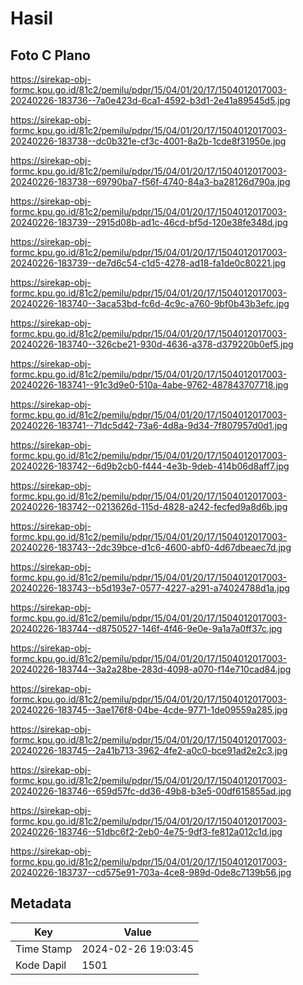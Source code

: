 # Hasil

## Foto C Plano

https://sirekap-obj-formc.kpu.go.id/81c2/pemilu/pdpr/15/04/01/20/17/1504012017003-20240226-183736--7a0e423d-6ca1-4592-b3d1-2e41a89545d5.jpg

https://sirekap-obj-formc.kpu.go.id/81c2/pemilu/pdpr/15/04/01/20/17/1504012017003-20240226-183738--dc0b321e-cf3c-4001-8a2b-1cde8f31950e.jpg

https://sirekap-obj-formc.kpu.go.id/81c2/pemilu/pdpr/15/04/01/20/17/1504012017003-20240226-183738--69790ba7-f56f-4740-84a3-ba28126d790a.jpg

https://sirekap-obj-formc.kpu.go.id/81c2/pemilu/pdpr/15/04/01/20/17/1504012017003-20240226-183739--2915d08b-ad1c-46cd-bf5d-120e38fe348d.jpg

https://sirekap-obj-formc.kpu.go.id/81c2/pemilu/pdpr/15/04/01/20/17/1504012017003-20240226-183739--de7d6c54-c1d5-4278-ad18-fa1de0c80221.jpg

https://sirekap-obj-formc.kpu.go.id/81c2/pemilu/pdpr/15/04/01/20/17/1504012017003-20240226-183740--3aca53bd-fc6d-4c9c-a760-9bf0b43b3efc.jpg

https://sirekap-obj-formc.kpu.go.id/81c2/pemilu/pdpr/15/04/01/20/17/1504012017003-20240226-183740--326cbe21-930d-4636-a378-d379220b0ef5.jpg

https://sirekap-obj-formc.kpu.go.id/81c2/pemilu/pdpr/15/04/01/20/17/1504012017003-20240226-183741--91c3d9e0-510a-4abe-9762-487843707718.jpg

https://sirekap-obj-formc.kpu.go.id/81c2/pemilu/pdpr/15/04/01/20/17/1504012017003-20240226-183741--71dc5d42-73a6-4d8a-9d34-7f807957d0d1.jpg

https://sirekap-obj-formc.kpu.go.id/81c2/pemilu/pdpr/15/04/01/20/17/1504012017003-20240226-183742--6d9b2cb0-f444-4e3b-9deb-414b06d8aff7.jpg

https://sirekap-obj-formc.kpu.go.id/81c2/pemilu/pdpr/15/04/01/20/17/1504012017003-20240226-183742--0213626d-115d-4828-a242-fecfed9a8d6b.jpg

https://sirekap-obj-formc.kpu.go.id/81c2/pemilu/pdpr/15/04/01/20/17/1504012017003-20240226-183743--2dc39bce-d1c6-4600-abf0-4d67dbeaec7d.jpg

https://sirekap-obj-formc.kpu.go.id/81c2/pemilu/pdpr/15/04/01/20/17/1504012017003-20240226-183743--b5d193e7-0577-4227-a291-a74024788d1a.jpg

https://sirekap-obj-formc.kpu.go.id/81c2/pemilu/pdpr/15/04/01/20/17/1504012017003-20240226-183744--d8750527-146f-4f46-9e0e-9a1a7a0ff37c.jpg

https://sirekap-obj-formc.kpu.go.id/81c2/pemilu/pdpr/15/04/01/20/17/1504012017003-20240226-183744--3a2a28be-283d-4098-a070-f14e710cad84.jpg

https://sirekap-obj-formc.kpu.go.id/81c2/pemilu/pdpr/15/04/01/20/17/1504012017003-20240226-183745--3ae176f8-04be-4cde-9771-1de09559a285.jpg

https://sirekap-obj-formc.kpu.go.id/81c2/pemilu/pdpr/15/04/01/20/17/1504012017003-20240226-183745--2a41b713-3962-4fe2-a0c0-bce91ad2e2c3.jpg

https://sirekap-obj-formc.kpu.go.id/81c2/pemilu/pdpr/15/04/01/20/17/1504012017003-20240226-183746--659d57fc-dd36-49b8-b3e5-00df615855ad.jpg

https://sirekap-obj-formc.kpu.go.id/81c2/pemilu/pdpr/15/04/01/20/17/1504012017003-20240226-183746--51dbc6f2-2eb0-4e75-9df3-fe812a012c1d.jpg

https://sirekap-obj-formc.kpu.go.id/81c2/pemilu/pdpr/15/04/01/20/17/1504012017003-20240226-183737--cd575e91-703a-4ce8-989d-0de8c7139b56.jpg


## Metadata

| Key        | Value               |
| ---------- | ------------------- |
| Time Stamp | 2024-02-26 19:03:45 |
| Kode Dapil | 1501                |



